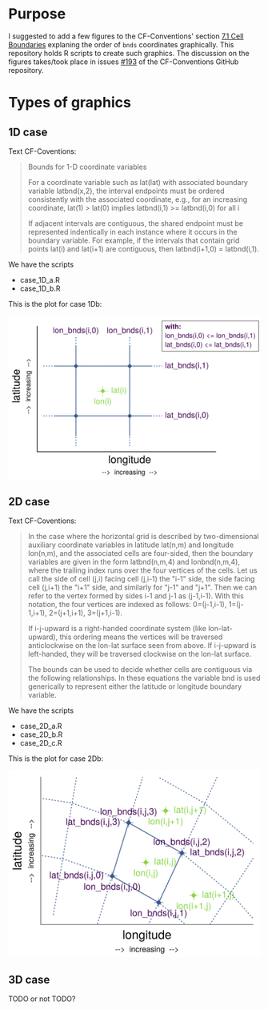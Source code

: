 # Purpose

I suggested to add a few figures to the CF-Conventions' section [7.1 Cell Boundaries](http://cfconventions.org/Data/cf-conventions/cf-conventions-1.7/cf-conventions.html#cell-boundaries) explaning the order of `bnds` coordinates graphically. This repository holds R scripts to create such graphics. The discussion on the figures takes/took place in issues [#193](https://github.com/cf-convention/cf-conventions/issues/193) of the CF-Conventions GitHub repository.


# Types of graphics

## 1D case

Text CF-Coventions:

> Bounds for 1-D coordinate variables  
>   
> For a coordinate variable such as lat(lat) with associated boundary variable latbnd(x,2), the interval endpoints must be ordered consistently with the associated coordinate, e.g., for an increasing coordinate, lat(1) > lat(0) implies latbnd(i,1) >= latbnd(i,0) for all i  
>   
> If adjacent intervals are contiguous, the shared endpoint must be represented indentically in each instance where it occurs in the boundary variable. For example, if the intervals that contain grid points lat(i) and lat(i+1) are contiguous, then latbnd(i+1,0) = latbnd(i,1).  


We have the scripts

* case_1D_a.R
* case_1D_b.R

This is the plot for case 1Db:

![alt text](pics/case_1D_b.png)


## 2D case

Text CF-Coventions:


> In the case where the horizontal grid is described by two-dimensional auxiliary coordinate variables in latitude lat(n,m) and longitude lon(n,m), and the associated cells are four-sided, then the boundary variables are given in the form latbnd(n,m,4) and lonbnd(n,m,4), where the trailing index runs over the four vertices of the cells. Let us call the side of cell (j,i) facing cell (j,i-1) the "i-1" side, the side facing cell (j,i+1) the "i+1" side, and similarly for "j-1" and "j+1". Then we can refer to the vertex formed by sides i-1 and j-1 as (j-1,i-1). With this notation, the four vertices are indexed as follows: 0=(j-1,i-1), 1=(j-1,i+1), 2=(j+1,i+1), 3=(j+1,i-1).  
>   
> If i-j-upward is a right-handed coordinate system (like lon-lat-upward), this ordering means the vertices will be traversed anticlockwise on the lon-lat surface seen from above. If i-j-upward is left-handed, they will be traversed clockwise on the lon-lat surface.  
>   
> The bounds can be used to decide whether cells are contiguous via the following relationships. In these equations the variable bnd is used generically to represent either the latitude or longitude boundary variable.


We have the scripts

* case_2D_a.R
* case_2D_b.R
* case_2D_c.R


This is the plot for case 2Db:

![alt text](pics/case_2D_b.png)



## 3D case

TODO or not TODO?


